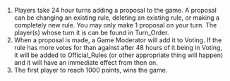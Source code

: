 1. Players take 24 hour turns adding a proposal to the game. A proposal can be changing an existing rule, deleting an existing rule, or making a completely new rule. You may only make 1 proposal on your turn. The player(s) whose turn it is can be found in Turn_Order.  
1. When a proposal is made, a Game Moderator will add it to Voting. If the rule has more votes for than against after 48 hours of it being in Voting, it will be added to Official_Rules (or other appropriate thing will happen) and it will have an immediate effect from then on.  
1. The first player to reach 1000 points, wins the game.
